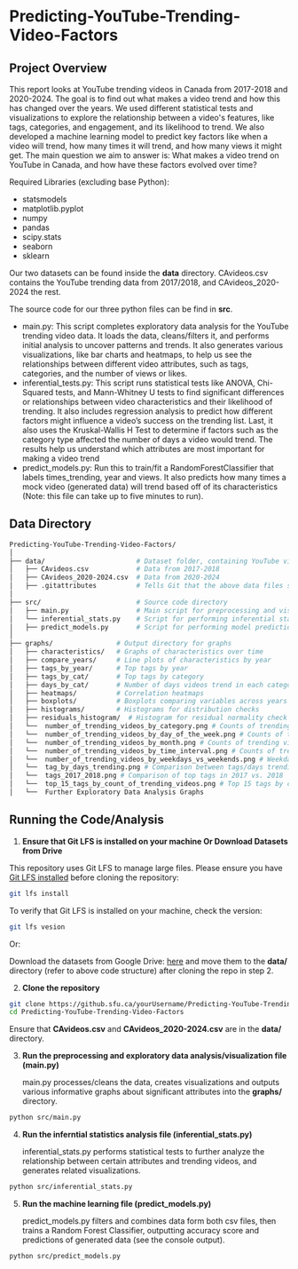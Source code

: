 # Predicting-YouTube-Trending-Video-Factors

## Project Overview

This report looks at YouTube trending videos in Canada from 2017-2018 and 2020-2024. The goal is to find out what makes a video trend and how this has changed over the years. We used different statistical tests and visualizations to explore the relationship between a video's features, like tags, categories, and engagement, and its likelihood to trend. We also developed a machine learning model to predict key factors like when a video will trend, how many times it will trend, and how many views it might get. The main question we aim to answer is: What makes a video trend on YouTube in Canada, and how have these factors evolved over time?

Required Libraries (excluding base Python):
* statsmodels
* matplotlib.pyplot
* numpy
* pandas
* scipy.stats
* seaborn
* sklearn

Our two datasets can be found inside the **data** directory. CAvideos.csv contains the YouTube trending data from 2017/2018, and CAvideos_2020-2024 the rest.

The source code for our three python files can be find in **src**.

* main.py: This script completes exploratory data analysis for the YouTube trending video data. It loads the data, cleans/filters it, and performs initial analysis to uncover patterns and trends. It also generates various visualizations, like bar charts and heatmaps, to help us see the relationships between different video attributes, such as tags, categories, and the number of views or likes.
* inferential_tests.py: This script runs statistical tests like ANOVA, Chi-Squared tests, and Mann-Whitney U tests to find significant differences or relationships between video characteristics and their likelihood of trending. It also includes regression analysis to predict how different factors might influence a video’s success on the trending list. Last, it also uses the Kruskal-Wallis H Test to determine if factors such as the category type affected the number of days a video would trend. The results help us understand which attributes are most important for making a video trend
* predict_models.py: Run this to train/fit a RandomForestClassifier that labels times_trending, year and views. It also predicts how many times a mock video (generated data) will trend based off of its characteristics (Note: this file can take up to five minutes to run). 

## Data Directory

```bash
Predicting-YouTube-Trending-Video-Factors/
│
├── data/                       # Dataset folder, containing YouTube video data from 2017-2024
│   ├── CAvideos.csv            # Data from 2017-2018
│   ├── CAvideos_2020-2024.csv  # Data from 2020-2024
│   ├── .gitattributes          # Tells Git that the above data files should be handled by Git LFS
│
├── src/                        # Source code directory
│   ├── main.py                 # Main script for preprocessing and visualization
│   └── inferential_stats.py    # Script for performing inferential statistical analysis
│   ├── predict_models.py       # Script for performing model predictions on data
│
├── graphs/                # Output directory for graphs
│   ├── characteristics/   # Graphs of characteristics over time
│   ├── compare_years/     # Line plots of characteristics by year
│   ├── tags_by_year/      # Top tags by year
│   ├── tags_by_cat/       # Top tags by category
│   ├── days_by_cat/       # Number of days videos trend in each category
│   ├── heatmaps/          # Correlation heatmaps
│   ├── boxplots/          # Boxplots comparing variables across years
│   ├── histograms/        # Histograms for distribution checks
│   ├── residuals_histogram/  # Histogram for residual normality check for views 
│   └──  number_of_trending_videos_by_category.png # Counts of trending videos by category
│   └──  number_of_trending_videos_by_day_of_the_week.png # Counts of trending videos by weekday
│   └──  number_of_trending_videos_by_month.png # Counts of trending videos by month
│   └──  number_of_trending_videos_by_time_interval.png # Counts of trending videos by time posted
│   └──  number_of_trending_videos_by_weekdays_vs_weekends.png # Weekday vs. weekend video count 
│   └──  tag_by_days_trending.png # Comparison between tags/days trending
│   └──  tags_2017_2018.png # Comparison of top tags in 2017 vs. 2018
│   └──  top_15_tags_by_count_of_trending_videos.png # Top 15 tags by count of trending videos
│   └──  Further Exploratory Data Analysis Graphs
```

## Running the Code/Analysis

1. **Ensure that Git LFS is installed on your machine Or Download Datasets from Drive**

This repository uses Git LFS to manage large files. Please ensure you have [Git LFS installed](https://git-lfs.github.com/) before cloning the repository:

```bash
git lfs install
```
To verify that Git LFS is installed on your machine, check the version: 

```bash
git lfs vesion
```

Or:

Download the datasets from Google Drive: [here](https://drive.google.com/drive/folders/1Lwf9Y3GvF0Xiq-SA-dw0bzKiv0kTotgs) and move them to the **data/** directory (refer to above code structure) after cloning the repo in step 2.

2. **Clone the repository**
```bash
git clone https://github.sfu.ca/yourUsername/Predicting-YouTube-Trending-Video-Factors.git
cd Predicting-YouTube-Trending-Video-Factors
```

Ensure that **CAvideos.csv** and **CAvideos_2020-2024.csv** are in the **data/** directory. 
    
3. **Run the preprocessing and exploratory data analysis/visualization file (main.py)** 
    
    main.py processes/cleans the data, creates visualizations and outputs various informative graphs about     significant attributes into the **graphs/** directory.
```bash
python src/main.py
```
4. **Run the inferntial statistics analysis file (inferential_stats.py)**
    
    inferential_stats.py performs statistical tests to further analyze the relationship between certain         attributes and trending videos, and generates related visualizations. 
```bash
python src/inferential_stats.py
```

5. **Run the machine learning file (predict_models.py)**

    predict_models.py filters and combines data form both csv files, then trains a Random Forest Classifier, outputting accuracy score and predictions of generated data (see the console output).
```bash
python src/predict_models.py
```
